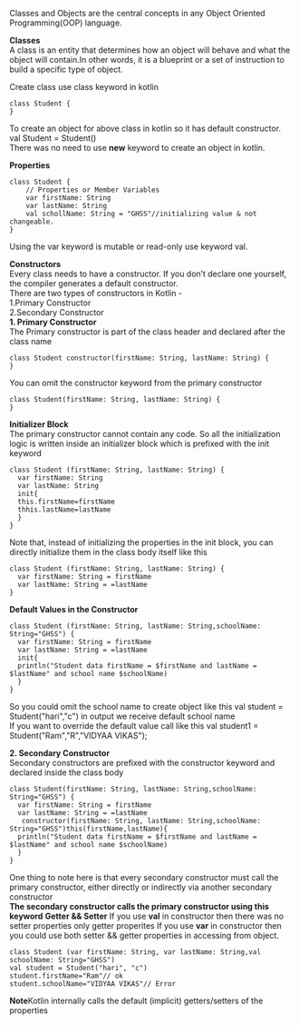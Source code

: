 Classes and Objects are the central concepts in any Object Oriented Programming(OOP) language.

**Classes**<br/>
A class is an entity that determines how an object will behave and what the object will contain.In other words, it is a blueprint or a set of instruction to build a specific type of object.<br/>

Create class use class keyword in kotlin<br/>
```
class Student {
}
```
To create an object for above class in kotlin so it has default constructor.<br/>
val Student = Student()<br/>
There was no need to use **new** keyword to create an object in kotlin.<br/>

**Properties**<br/>
```
class Student {
	// Properties or Member Variables
    var firstName: String
    var lastName: String
    val schollName: String = "GHSS"//initializing value & not changeable.
}
```
Using the var keyword is mutable or read-only use keyword val.<br/>

**Constructors**<br/>
Every class needs to have a constructor. If you don’t declare one yourself, the compiler generates a default constructor.<br/>
There are two types of constructors in Kotlin -<br/>
1.Primary Constructor<br/>
2.Secondary Constructor<br/>
**1. Primary Constructor**<br/>
The Primary constructor is part of the class header and declared after the class name<br/> 

```
class Student constructor(firstName: String, lastName: String) {
}
```
You can omit the constructor keyword from the primary constructor<br/> 
```
class Student(firstName: String, lastName: String) {
}
```
**Initializer Block**<br/>
The primary constructor cannot contain any code. So all the initialization logic is written inside an initializer block which is prefixed with the init keyword<br/>
```
class Student (firstName: String, lastName: String) {
  var firstName: String
  var lastName: String
  init{
  this.firstName=firstName
  thhis.lastName=lastName
  }
}
```
Note that, instead of initializing the properties in the init block, you can directly initialize them in the class body itself like this
```
class Student (firstName: String, lastName: String) { 
  var firstName: String = firstName 
  var lastName: String = =lastName   
} 
```
**Default Values in the Constructor**<br/>
```
class Student (firstName: String, lastName: String,schoolName: String="GHSS") {
  var firstName: String = firstName
  var lastName: String = =lastName
  init{
  println("Student data firstName = $firstName and lastName = $lastName" and school name $schoolName)
  }
}
```
So you could omit the school name to create object like this val student = Student("hari","c") in output we receive default school name<br/>
If you want to override the default value call like this val student1 = Student("Ram","R","VIDYAA VIKAS");<br/> 

**2. Secondary Constructor**<br/> 
Secondary constructors are prefixed with the constructor keyword and declared inside the class body<br/> 
```
class Student(firstName: String, lastName: String,schoolName: String="GHSS") {
  var firstName: String = firstName
  var lastName: String = =lastName
   constructor(firstName: String, lastName: String,schoolName: String="GHSS")this(firstName,lastName){
  println("Student data firstName = $firstName and lastName = $lastName" and school name $schoolName)
  }
}
```
One thing to note here is that every secondary constructor must call the primary constructor, either directly or indirectly via another secondary constructor<br/> 
**The secondary constructor calls the primary constructor using this keyword**
**Getter && Setter**
If you use **val** in constructor then there was no setter properties only getter properites
If you use **var** in constructor then you could use both setter && getter properties in accessing from object.

```
class Student (var firstName: String, var lastName: String,val schoolName: String="GHSS")
val student = Student("hari", "c")   
student.firstName="Ram"// ok
student.schoolName="VIDYAA VIKAS"// Error
```
**Note**Kotlin internally calls the default (implicit) getters/setters of the properties
